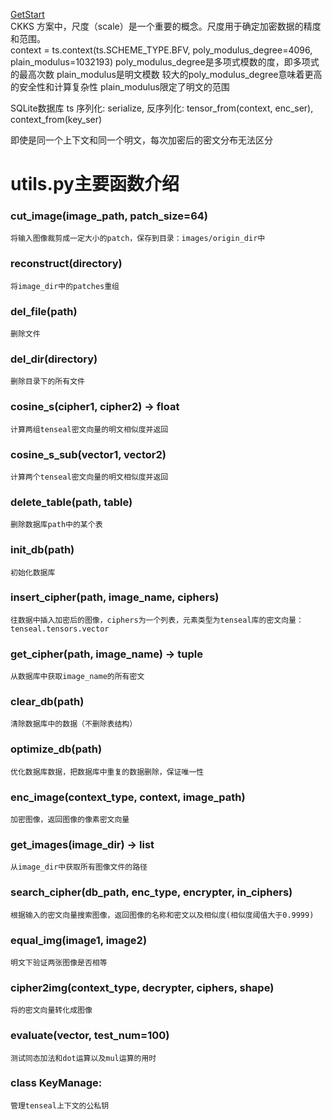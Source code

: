 [GetStart](https://github.com/OpenMined/TenSEAL/blob/main/tutorials%2FTutorial%200%20-%20Getting%20Started.ipynb)   
 CKKS 方案中，尺度（scale）是一个重要的概念。尺度用于确定加密数据的精度和范围。   
context = ts.context(ts.SCHEME_TYPE.BFV, poly_modulus_degree=4096, plain_modulus=1032193) 
poly_modulus_degree是多项式模数的度，即多项式的最高次数 
plain_modulus是明文模数 
较大的poly_modulus_degree意味着更高的安全性和计算复杂性 
plain_modulus限定了明文的范围 
 
SQLite数据库 
ts 序列化: serialize, 反序列化: tensor_from(context, enc_ser), context_from(key_ser)
 
即使是同一个上下文和同一个明文，每次加密后的密文分布无法区分 
# utils.py主要函数介绍
### cut_image(image_path, patch_size=64) 
    将输入图像裁剪成一定大小的patch，保存到目录：images/origin_dir中
### reconstruct(directory) 
    将image_dir中的patches重组
### del_file(path) 
    删除文件
### del_dir(directory) 
    删除目录下的所有文件
### cosine_s(cipher1, cipher2) -> float
    计算两组tenseal密文向量的明文相似度并返回
### cosine_s_sub(vector1, vector2)
    计算两个tenseal密文向量的明文相似度并返回
### delete_table(path, table) 
    删除数据库path中的某个表
### init_db(path) 
    初始化数据库
### insert_cipher(path, image_name, ciphers) 
    往数据中插入加密后的图像，ciphers为一个列表，元素类型为tenseal库的密文向量：tenseal.tensors.vector
### get_cipher(path, image_name) -> tuple 
    从数据库中获取image_name的所有密文
### clear_db(path) 
    清除数据库中的数据（不删除表结构）
### optimize_db(path) 
    优化数据库数据，把数据库中重复的数据删除，保证唯一性
### enc_image(context_type, context, image_path) 
    加密图像，返回图像的像素密文向量
### get_images(image_dir) -> list
    从image_dir中获取所有图像文件的路径
### search_cipher(db_path, enc_type, encrypter, in_ciphers)
    根据输入的密文向量搜索图像，返回图像的名称和密文以及相似度(相似度阈值大于0.9999)
### equal_img(image1, image2) 
    明文下验证两张图像是否相等
### cipher2img(context_type, decrypter, ciphers, shape) 
    将的密文向量转化成图像
### evaluate(vector, test_num=100) 
    测试同态加法和dot运算以及mul运算的用时
### class KeyManage:
    管理tenseal上下文的公私钥
